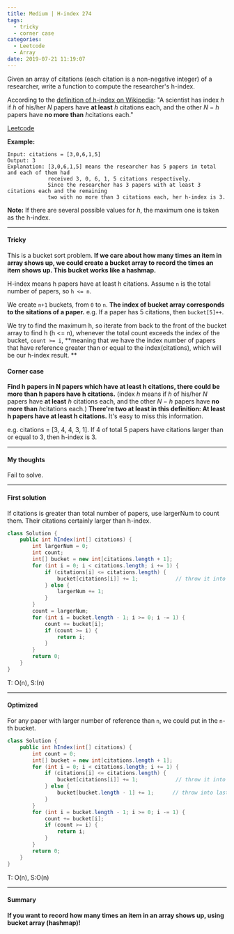 ```yaml
---
title: Medium | H-index 274
tags:
  - tricky
  - corner case
categories:
  - Leetcode
  - Array
date: 2019-07-21 11:19:07
---
```


Given an array of citations (each citation is a non-negative integer) of a researcher, write a function to compute the researcher's h-index.

According to the [definition of h-index on Wikipedia](https://en.wikipedia.org/wiki/H-index): "A scientist has index *h* if *h* of his/her *N* papers have **at least** *h* citations each, and the other *N − h* papers have **no more than** *h*citations each."

[Leetcode](https://leetcode.com/problems/h-index/)

<!--more-->

**Example:**

```
Input: citations = [3,0,6,1,5]
Output: 3 
Explanation: [3,0,6,1,5] means the researcher has 5 papers in total and each of them had 
             received 3, 0, 6, 1, 5 citations respectively. 
             Since the researcher has 3 papers with at least 3 citations each and the remaining 
             two with no more than 3 citations each, her h-index is 3.
```

**Note:** If there are several possible values for *h*, the maximum one is taken as the h-index.

---

#### Tricky 

This is a bucket sort problem. **If we care about how many times an item in array shows up, we could create a bucket array to record the times an item shows up. This bucket works like a hashmap.** 

H-index means h papers have at least h citations. Assume `n` is the total number of papers, so `h <= n`. 

We create `n+1` buckets, from `0` to `n`. **The index of bucket array corresponds to the sitations of a paper.** e.g. If a paper has 5 citations, then `bucket[5]++`.

We try to find the maximum h, so iterate from back to the front of the bucket array to find h (h <= n), whenever the total count exceeds the index of the bucket, `count >= i`, **meaning that we have the index number of papers that have reference greater than or equal to the index(citations), which will be our h-index result. **

#### Corner case 

**Find h papers in N papers which have at least h citations, there could be more than h papers have h citations.** (index *h* means if *h* of his/her *N* papers have **at least** *h* citations each, and the other *N − h* papers have **no more than** *h*citations each.) **There're two at least in this definition: At least h papers have at least h citations.** It's easy to miss this information.

e.g. citations = [3, 4, 4, 3, 1]. If 4 of total 5 papers have citations larger than or equal to 3, then h-index is 3. 

---

#### My thoughts 

Fail to solve.

---

#### First solution 

If citations is greater than total number of papers, use largerNum to count them. Their citations certainly larger than h-index.

```java
class Solution {
    public int hIndex(int[] citations) {
        int largerNum = 0;
        int count;
        int[] bucket = new int[citations.length + 1];
        for (int i = 0; i < citations.length; i += 1) {
            if (citations[i] <= citations.length) {
                bucket[citations[i]] += 1;            // throw it into the bucket.
            } else {
                largerNum += 1;
            }
        }
        count = largerNum;
        for (int i = bucket.length - 1; i >= 0; i -= 1) {
            count += bucket[i];
            if (count >= i) {
                return i;
            }
        }
        return 0;
    }
}
```

T: O(n), S:(n)

---

#### Optimized 

For any paper with larger number of reference than `n`, we could put in the `n`-th bucket.

```java
class Solution {
    public int hIndex(int[] citations) {
        int count = 0;
        int[] bucket = new int[citations.length + 1];
        for (int i = 0; i < citations.length; i += 1) {
            if (citations[i] <= citations.length) {
                bucket[citations[i]] += 1;            // throw it into the bucket.
            } else {
                bucket[bucket.length - 1] += 1;      // throw into last bucket.
            }
        }
        for (int i = bucket.length - 1; i >= 0; i -= 1) {
            count += bucket[i];
            if (count >= i) {
                return i;
            }
        }
        return 0;
    }
}
```

T: O(n), S:O(n)

---

#### Summary 

**If you want to record how many times an item in an array shows up, using bucket array (hashmap)!**

